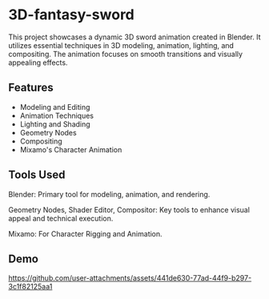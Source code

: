 # 3D-fantasy-sword

This project showcases a dynamic 3D sword animation created in Blender. It utilizes essential techniques in 3D modeling, animation, lighting, and compositing. The animation focuses on smooth transitions and visually appealing effects.


## Features

- Modeling and Editing
- Animation Techniques
- Lighting and Shading
- Geometry Nodes
- Compositing
- Mixamo's Character Animation


## Tools Used

Blender: Primary tool for modeling, animation, and rendering.

Geometry Nodes, Shader Editor, Compositor: Key tools to enhance visual appeal and technical execution.

Mixamo: For Character Rigging and Animation.


## Demo

https://github.com/user-attachments/assets/441de630-77ad-44f9-b297-3c1f82125aa1

